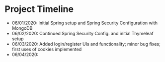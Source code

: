 # Project Timeline
* 06/01/2020: Initial Spring setup and Spring Security Configuration with MongoDB
* 06/02/2020: Continued Spring Security Config. and initial Thymeleaf setup
* 06/03/2020: Added login/register UIs and functionality; minor bug fixes; first uses of cookies implemented
* 06/04/2020: 
